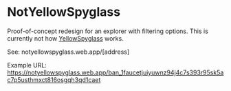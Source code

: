 # NotYellowSpyglass 

Proof-of-concept redesign for an explorer with filtering options.
This is currently not how [YellowSpyglass](https://yellowspyglass.com) works.


See: notyellowspyglass.web.app/[address]
    
Example URL:
https://notyellowspyglass.web.app/ban_1faucetjuiyuwnz94j4c7s393r95sk5ac7p5usthmxct816osgqh3qd1caet

